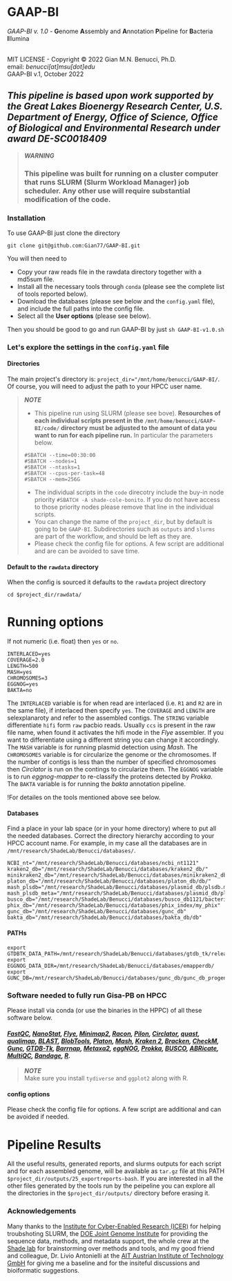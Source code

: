 # **GAAP-BI**

*GAAP-BI v. 1.0* - **G**enome **A**ssembly and **A**nnotation **P**ipeline for **B**acteria **I**llumina<br>
<br>

MIT LICENSE - Copyright © 2022 Gian M.N. Benucci, Ph.D.<br>
email: *benucci[at]msu[dot]edu*<br>
GAAP-BI v.1, October 2022<br>

## *This pipeline is based upon work supported by the Great Lakes Bioenergy Research Center, U.S. Department of Energy, Office of Science, Office of Biological and Environmental Research under award DE-SC0018409*

> **_WARNING_**<br>
> ### **This pipeline was built for running on a cluster computer that runs SLURM (Slurm Workload Manager) job scheduler. Any other use will require substantial modification of the code.**

### **Installation**

To use GAAP-BI just clone the directory 
```
git clone git@github.com:Gian77/GAAP-BI.git
```
You will then need to 
* Copy your raw reads file in the rawdata directory together with a md5sum file.
* Install all the necessary tools through `conda` (please see the complete list of tools reported below).
* Download the databases (please see below and the `config.yaml` file), and include the full paths into the config file.
* Select all the **User options** (please see below).

Then you should be good to go and run GAAP-BI by just 
`sh GAAP-BI-v1.0.sh`

### **Let's explore the settings in the `config.yaml` file**

#### **Directories**
The main project's directory is: `project_dir="/mnt/home/benucci/GAAP-BI/`. Of course, you will need to adjust the path to your HPCC user name. 

> **_NOTE_**<br> 
> * This pipeline run using SLURM (please see bove). **Resourches of each individual scripts present in the `/mnt/home/benucci/GAAP-BI/code/` directory must be adjusted to the amount of data you want to run for each pipeline run.** In particular the parameters below.
> ```
> #SBATCH --time=00:30:00
> #SBATCH --nodes=1
> #SBATCH --ntasks=1
> #SBATCH --cpus-per-task=48
> #SBATCH --mem=256G
> ```
> * The individual scripts in the `code` direcotry include the buy-in node priority `#SBATCH -A shade-cole-bonito`. If you do not have access to those priority nodes please remove that line in the individual scripts.
> * You can change the name of the `project_dir`, but by default is going to be `GAAP-BI`. Subdirectories such as `outputs` and `slurms` are part of the workflow, and should be left as they are.
> * Please check the config file for options. A few script are additional and are can be avoided to save time.

#### **Default to the `rawdata` directory**
When the config is sourced it defaults to the `rawdata` project directory
```
cd $project_dir/rawdata/
```

# **Running options** 
If not numeric (i.e. float) then `yes` or `no`.
```
INTERLACED=yes
COVERAGE=2.0
LENGTH=500
MASH=yes
CHROMOSOMES=3
EGGNOG=yes
BAKTA=no
```

The `INTERLACED` variable is for when read are interlaced  (i.e. `R1` and `R2` are in the same file), if interlaced then specify `yes`.
The `COVERAGE` and `LENGTH` are selexplanaroty and refer to the assembled contigs.
The `STRING` variable differentiate `hifi` form `raw` pacbio reads. Usually `ccs` is present in the raw file name, when found it activates the hifi mode in the *Flye* assembler. If you want to differentiate using a different string you can change it accordingly.
The `MASH` variable is for running plasmid detection using *Mash*.
The `CHROMOSOMES` variable is for circularize the genome or the chromosomes. If the number of contigs is less than the number of specified chromosomes then *Circlator* is run on the contings to circularize them.
The `EGGNOG` variable is to run *eggnog-mapper* to re-classify the proteins detected by *Prokka*.
The `BAKTA` variable is for running the *bakta* annotation pipeline.

!For detailes on the tools mentioned above see below.

#### **Databases**
Find a place in your lab space (or in your home directory) where to put all the needed databases.
Correct the directory hierarchy according to your HPCC account name. For example, in my case all the
databases are in `/mnt/research/ShadeLab/Benucci/databases/`.

```
NCBI_nt="/mnt/research/ShadeLab/Benucci/databases/ncbi_nt1121"
kraken2_db="/mnt/research/ShadeLab/Benucci/databases/kraken2_db/"
minikraken2_db="/mnt/research/ShadeLab/Benucci/databases/minikraken2_db/"
platon_db="/mnt/research/ShadeLab/Benucci/databases/platon_db/db/"
mash_plsdb="/mnt/research/ShadeLab/Benucci/databases/plasmid_db/plsdb.msh"
mash_plsdb_meta="/mnt/research/ShadeLab/Benucci/databases/plasmid_db/plsdb.tsv"
busco_db="/mnt/research/ShadeLab/Benucci/databases/busco_db1121/bacteria_odb10"
phix_db="/mnt/research/ShadeLab/Benucci/databases/phix_index/my_phix"
gunc_db="/mnt/research/ShadeLab/Benucci/databases/gunc_db"
bakta_db="/mnt/research/ShadeLab/Benucci/databases/bakta_db/db"

```
#### **PATHs**
```
export GTDBTK_DATA_PATH=/mnt/research/ShadeLab/Benucci/databases/gtdb_tk/release207_v2
export EGGNOG_DATA_DIR=/mnt/research/ShadeLab/Benucci/databases/emapperdb/
export GUNC_DB=/mnt/research/ShadeLab/Benucci/databases/gunc_db/gunc_db_progenomes2.1.dmnd
```

### **Software needed to fully run Gisa-PB on HPCC**

Please install via conda (or use the binaries in the HPPC) of all these software below. 
#### *[FastQC](https://www.bioinformatics.babraham.ac.uk/projects/fastqc/), [NanoStat](https://github.com/wdecoster/nanostat), [Flye](https://github.com/fenderglass/Flye), [Minimap2](https://github.com/lh3/minimap2), [Racon](https://github.com/isovic/racon), [Pilon](https://github.com/broadinstitute/pilon/wiki), [Circlator](https://sanger-pathogens.github.io/circlator/), [quast](http://bioinf.spbau.ru/quast), [qualimap](https://github.com/EagleGenomics-cookbooks/QualiMap), [BLAST](https://blast.ncbi.nlm.nih.gov/Blast.cgi?PAGE_TYPE=BlastDocs), [BlobTools](https://github.com/DRL/blobtools), [Platon](https://github.com/oschwengers/platon), [Mash](https://github.com/marbl/Mash), [Kraken 2](https://ccb.jhu.edu/software/kraken2/), [Bracken](https://github.com/jenniferlu717/Bracken), [CheckM](https://ecogenomics.github.io/CheckM/), [Gunc](https://github.com/grp-bork/gunc), [GTDB-Tk](https://github.com/Ecogenomics/GTDBTk), [Barrnap](https://github.com/tseemann/barrnap), [Metaxa2](https://microbiology.se/software/metaxa2/), [eggNOG](https://github.com/eggnogdb), [Prokka](https://github.com/tseemann/prokka), [BUSCO](https://busco.ezlab.org/), [ABRicate](https://github.com/tseemann/abricate), [MultiQC](https://github.com/ewels/MultiQC), [Bandage](https://github.com/rrwick/Bandage), [R](https://anaconda.org/r/r-essentials).*

> **_NOTE_**<br> 
>Make sure you install `tydiverse` and `ggplot2` along with R.

#### **config options**

Please check the config file for options. A few script are additional and can be avoided if needed.

# **Pipeline Results**
All the useful results, generated reports, and slurms outputs for each script and for each assembled genome, will be available as `tar.gz` file at this PATH `$project_dir/outputs/25_exportreports-bash`. If you are interested in all the other files generated by the tools run by the peipeline you can explore all the directories in the `$project_dir/outputs/` directory before erasing it.

### **Acknowledgements**
Many thanks to the [Institute for Cyber-Enabled Research (ICER)](https://icer.msu.edu/) for helping troubshoting SLURM, the [DOE Joint Genome Institute](https://jgi.doe.gov/) for providing the sequence data, methods, and metadata support, the whole crew at the [Shade lab](https://ashley17061.wixsite.com/shadelab) for brainstorming over methods and tools, and my good friend and colleague, Dr. Livio Antonielli at the [AIT Austrian Institute of Technology GmbH](https://www.ait.ac.at/en/) for giving me a baseline and for the insiteful discussions and bioiformatic suggestions.
